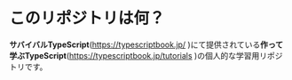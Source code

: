 # このリポジトリは何？
**サバイバルTypeScript**(https://typescriptbook.jp/ )にて提供されている**作って学ぶTypeScript**(https://typescriptbook.jp/tutorials )の個人的な学習用リポジトリです。
